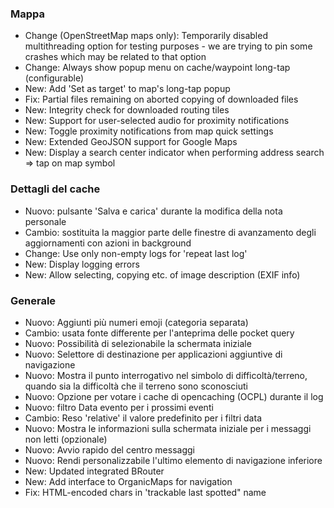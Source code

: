 ### Mappa
- Change (OpenStreetMap maps only): Temporarily disabled multithreading option for testing purposes - we are trying to pin some crashes which may be related to that option
- Change: Always show popup menu on cache/waypoint long-tap (configurable)
- New: Add 'Set as target' to map's long-tap popup
- Fix: Partial files remaining on aborted copying of downloaded files
- New: Integrity check for downloaded routing tiles
- New: Support for user-selected audio for proximity notifications
- New: Toggle proximity notifications from map quick settings
- New: Extended GeoJSON support for Google Maps
- New: Display a search center indicator when performing address search => tap on map symbol

### Dettagli del cache
- Nuovo: pulsante 'Salva e carica' durante la modifica della nota personale
- Cambio: sostituita la maggior parte delle finestre di avanzamento degli aggiornamenti con azioni in background
- Change: Use only non-empty logs for 'repeat last log'
- New: Display logging errors
- New: Allow selecting, copying etc. of image description (EXIF info)

### Generale
- Nuovo: Aggiunti più numeri emoji (categoria separata)
- Cambio: usata fonte differente per l'anteprima delle pocket query
- Nuovo: Possibilità di selezionabile la schermata iniziale
- Nuovo: Selettore di destinazione per applicazioni aggiuntive di navigazione
- Nuovo: Mostra il punto interrogativo nel simbolo di difficoltà/terreno, quando sia la difficoltà che il terreno sono sconosciuti
- Nuovo: Opzione per votare i cache di opencaching (OCPL) durante il log
- Nuovo: filtro Data evento per i prossimi eventi
- Cambio: Reso 'relative' il valore predefinito per i filtri data
- Nuovo: Mostra le informazioni sulla schermata iniziale per i messaggi non letti (opzionale)
- Nuovo: Avvio rapido del centro messaggi
- Nuovo: Rendi personalizzabile l'ultimo elemento di navigazione inferiore
- New: Updated integrated BRouter
- New: Add interface to OrganicMaps for navigation
- Fix: HTML-encoded chars in 'trackable last spotted" name
